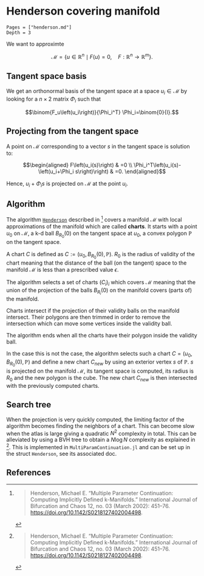 # Henderson covering manifold

```@contents
Pages = ["henderson.md"]
Depth = 3
```

We want to approximte 

$$\mathcal M=\left\{u \in \mathbb{R}^n \mid F(u)=0, \quad F: \mathbb{R}^n \rightarrow \mathbb{R}^{m}\right\}.$$

## Tangent space basis

We get an orthonormal basis of the tangent space at a space $u_i\in\mathcal M$ by looking for a $n\times 2$ matrix $\Phi_i$ such that 

$$\binom{F_u\left(u_i\right)}{\Phi_i^T} \Phi_i=\binom{0}{I}.$$

## Projecting from the tangent space

A point on $\mathcal M$ corresponding to a vector $s$ in the tangent space is solution to:

$$\begin{aligned}
F\left(u_i(s)\right) & =0 \\
\Phi_i^T\left(u_i(s)-\left(u_i+\Phi_i s\right)\right) & =0.
\end{aligned}$$

Hence, $u_i+\Phi_i s$ is projected on $\mathcal M$ at the point $u_i$.
 
## Algorithm

The algorithm [`Henderson`](@ref) described in [^Henderson] covers a manifold $\mathcal M$ with local approximations of the manifold which are called **charts**. It starts with a point $u_0$ on $\mathcal M$, a k-d ball $B_{R_0}(0)$ on the tangent space at $u_0$, a convex polygon $\mathbb P$ on the tangent space. 

A chart $C$ is defined as $C := (u_0,B_{R_0}(0), \mathbb P)$. $R_0$ is the radius of validity of the chart meaning that the distance of the ball (on the tangent) space to the manifold $\mathcal M$ is less than a prescribed value $\epsilon$.

The algorithm selects a set of charts $(C_i)_i$ which covers $\mathcal M$ meaning that the union of the projection of the balls $B_{R_i}(0)$ on the manifold covers (parts of) the manifold.

Charts intersect if the projection of their validity balls on the manifold intersect. Their polygons are then trimmed in order to remove the intersection which can move some vertices inside the validity ball.

The algorithm ends when all the charts have their polygon inside the validity ball.

In the case this is not the case, the algorithm selects such a chart $C = (u_0,B_{R_0}(0), \mathbb P)$ and define a new chart $C_{new}$ by using an exterior vertex $s$ of $\mathbb P$. $s$ is projected on the manifold $\mathcal M$, its tangent space is computed, its radius is $R_0$ and the new polygon is the cube. The new chart $C_{new}$ is then intersected with the previously computed charts.

## Search tree

When the projection is very quickly computed, the limiting factor of the algorithm becomes finding the neighbors of a chart. This can become slow when the atlas is large giving a quadratic $N^2$ complexity in total. This can be alleviated by using a BVH tree to obtain a $N\log N$ complexity as explained in [^Henderson]. This is implemented in `MultiParamContinuation.jl` and can be set up in the struct `Henderson`, see its associated doc.

## References

[^Henderson]:> Henderson, Michael E. “Multiple Parameter Continuation: Computing Implicitly Defined k-Manifolds.” International Journal of Bifurcation and Chaos 12, no. 03 (March 2002): 451–76. https://doi.org/10.1142/S0218127402004498.

[^Dankowicz]:> Dankowicz, Harry, and Frank Schilder. Recipes for Continuation. Philadelphia, PA: Society for Industrial and Applied Mathematics, 2013. https://doi.org/10.1137/1.9781611972573.

